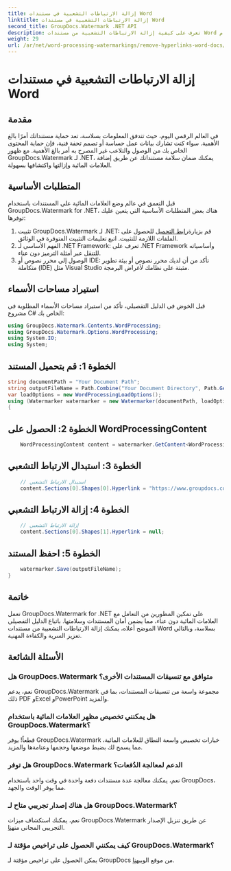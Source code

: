 ```yaml
---
title: إزالة الارتباطات التشعبية في مستندات Word
linktitle: إزالة الارتباطات التشعبية في مستندات Word
second_title: GroupDocs.Watermark .NET API
description: تعرف على كيفية إزالة الارتباطات التشعبية من مستندات Word باستخدام GroupDocs.Watermark لـ .NET. تعزيز أمان المستندات دون عناء.
weight: 29
url: /ar/net/word-processing-watermarkings/remove-hyperlinks-word-docs/
---
```


# إزالة الارتباطات التشعبية في مستندات Word

## مقدمة
في العالم الرقمي اليوم، حيث تتدفق المعلومات بسلاسة، تعد حماية مستنداتك أمرًا بالغ الأهمية. سواء كنت تشارك بيانات عمل حساسة أو تصمم تحفة فنية، فإن حماية المحتوى الخاص بك من الوصول والتلاعب غير المصرح به أمر بالغ الأهمية. مع ظهور GroupDocs.Watermark لـ .NET، يمكنك ضمان سلامة مستنداتك عن طريق إضافة العلامات المائية وإزالتها واكتشافها بسهولة.
## المتطلبات الأساسية
قبل التعمق في عالم وضع العلامات المائية على المستندات باستخدام GroupDocs.Watermark for .NET، هناك بعض المتطلبات الأساسية التي يتعين عليك توفرها:
1.  تثبيت GroupDocs.Watermark لـ .NET: قم بزيارة[رابط التحميل](https://releases.groupdocs.com/Watermark/net/) للحصول على الملفات اللازمة للتثبيت. اتبع تعليمات التثبيت المتوفرة في الوثائق.
2. الفهم الأساسي لـ .NET Framework: تعرف على .NET Framework وأساسياته للتنقل عبر أمثلة الترميز دون عناء.
3. الوصول إلى محرر نصوص أو IDE: تأكد من أن لديك محرر نصوص أو بيئة تطوير متكاملة (IDE) مثل Visual Studio مثبتة على نظامك لأغراض البرمجة.

## استيراد مساحات الأسماء
قبل الخوض في الدليل التفصيلي، تأكد من استيراد مساحات الأسماء المطلوبة في مشروع C# الخاص بك:
```csharp
using GroupDocs.Watermark.Contents.WordProcessing;
using GroupDocs.Watermark.Options.WordProcessing;
using System.IO;
using System;
```
## الخطوة 1: قم بتحميل المستند
```csharp
string documentPath = "Your Document Path";
string outputFileName = Path.Combine("Your Document Directory", Path.GetFileName(documentPath));
var loadOptions = new WordProcessingLoadOptions();
using (Watermarker watermarker = new Watermarker(documentPath, loadOptions))
{
```
## الخطوة 2: الحصول على WordProcessingContent
```csharp
    WordProcessingContent content = watermarker.GetContent<WordProcessingContent>();
```
## الخطوة 3: استبدال الارتباط التشعبي
```csharp
    // استبدال الارتباط التشعبي
    content.Sections[0].Shapes[0].Hyperlink = "https://www.groupdocs.com/";
```
## الخطوة 4: إزالة الارتباط التشعبي
```csharp
    // إزالة الارتباط التشعبي
    content.Sections[0].Shapes[1].Hyperlink = null;
```
## الخطوة 5: احفظ المستند
```csharp
    watermarker.Save(outputFileName);
}
```

## خاتمة
تعمل GroupDocs.Watermark for .NET على تمكين المطورين من التعامل مع العلامات المائية دون عناء، مما يضمن أمان المستندات وسلامتها. باتباع الدليل التفصيلي الموضح أعلاه، يمكنك إزالة الارتباطات التشعبية من مستندات Word بسلاسة، وبالتالي تعزيز السرية والكفاءة المهنية.
## الأسئلة الشائعة
### هل GroupDocs.Watermark متوافق مع تنسيقات المستندات الأخرى؟
نعم، يدعم GroupDocs.Watermark مجموعة واسعة من تنسيقات المستندات، بما في ذلك PDF وExcel وPowerPoint والمزيد.
### هل يمكنني تخصيص مظهر العلامات المائية باستخدام GroupDocs.Watermark؟
قطعاً! يوفر GroupDocs.Watermark خيارات تخصيص واسعة النطاق للعلامات المائية، مما يسمح لك بضبط موضعها وحجمها وعتامةها والمزيد.
### هل توفر GroupDocs.Watermark الدعم لمعالجة الدُفعات؟
نعم، يمكنك معالجة عدة مستندات دفعة واحدة في وقت واحد باستخدام GroupDocs، مما يوفر الوقت والجهد.
### هل هناك إصدار تجريبي متاح لـ GroupDocs.Watermark؟
 نعم، يمكنك استكشاف ميزات GroupDocs.Watermark عن طريق تنزيل الإصدار التجريبي المجاني من[هنا](https://releases.groupdocs.com/).
### كيف يمكنني الحصول على تراخيص مؤقتة لـ GroupDocs.Watermark؟
 يمكن الحصول على تراخيص مؤقتة لـ GroupDocs من موقع الويب[هنا](https://purchase.groupdocs.com/temporary-license/).
